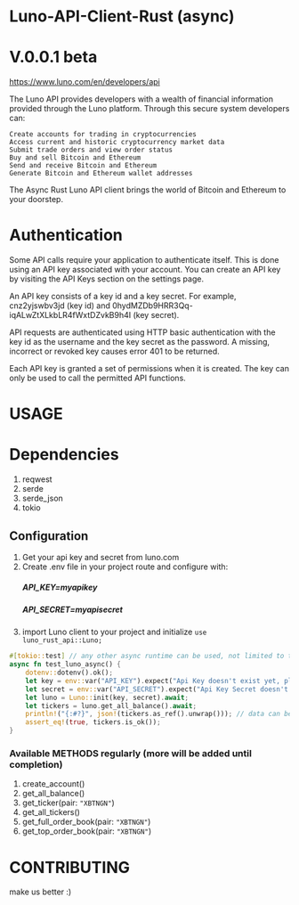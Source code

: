 # Luno-API-Client-Rust (async)

# V.0.0.1 beta

https://www.luno.com/en/developers/api

The Luno API provides developers with a wealth of financial information provided through the Luno platform. Through this secure system developers can:

    Create accounts for trading in cryptocurrencies
    Access current and historic cryptocurrency market data
    Submit trade orders and view order status
    Buy and sell Bitcoin and Ethereum
    Send and receive Bitcoin and Ethereum
    Generate Bitcoin and Ethereum wallet addresses

The Async Rust Luno API client brings the world of Bitcoin and Ethereum to your doorstep.


# Authentication

Some API calls require your application to authenticate itself. This is done using an API key associated with your account. You can create an API key by visiting the API Keys section on the settings page.

An API key consists of a key id and a key secret. For example, cnz2yjswbv3jd (key id) and 0hydMZDb9HRR3Qq-iqALwZtXLkbLR4fWxtDZvkB9h4I (key secret).

API requests are authenticated using HTTP basic authentication with the key id as the username and the key secret as the password. A missing, incorrect or revoked key causes error 401 to be returned.

Each API key is granted a set of permissions when it is created. The key can only be used to call the permitted API functions.

# USAGE

# Dependencies

1. reqwest
2. serde
3. serde_json
4. tokio

## Configuration

1. Get your api key and secret from luno.com
2. Create .env file in your project route and configure with:
   ##### API_KEY=myapikey
   ##### API_SECRET=myapisecret
3. import Luno client to your project and initialize `use luno_rust_api::Luno;`

```rust
#[tokio::test] // any other async runtime can be used, not limited to tokio
async fn test_luno_async() {
	dotenv::dotenv().ok();
	let key = env::var("API_KEY").expect("Api Key doesn't exist yet, please add");
	let secret = env::var("API_SECRET").expect("Api Key Secret doesn't exist yet, please add");
	let luno = Luno::init(key, secret).await;
	let tickers = luno.get_all_balance().await;
	println!("{:#?}", json!(tickers.as_ref().unwrap())); // data can be serialized to json)
	assert_eq!(true, tickers.is_ok());
}
```

### Available METHODS regularly (more will be added until completion)

1. create_account()
2. get_all_balance()
3. get_ticker(pair: `"XBTNGN"`)
4. get_all_tickers()
5. get_full_order_book(pair: `"XBTNGN"`)
6. get_top_order_book(pair: `"XBTNGN"`)

# CONTRIBUTING
make us better :)
